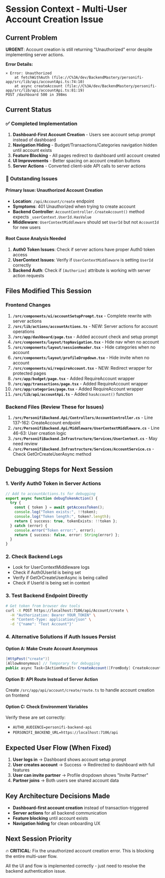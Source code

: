 # Session Context - Multi-User Account Creation Issue

## Current Problem
**URGENT**: Account creation is still returning "Unauthorized" error despite implementing server actions.

**Error Details:**
```
⨯ Error: Unauthorized
    at fetchWithAuth (file://C%3A/dev/BackendMastery/personifi-app/src/lib/api/accountApi.ts:74:10)
    at async createAccount (file://C%3A/dev/BackendMastery/personifi-app/src/lib/api/accountApi.ts:81:19)
POST /dashboard 500 in 398ms
```

## Current Status

### ✅ Completed Implementation
1. **Dashboard-First Account Creation** - Users see account setup prompt instead of dashboard
2. **Navigation Hiding** - Budget/Transactions/Categories navigation hidden until account exists
3. **Feature Blocking** - All pages redirect to dashboard until account created
4. **UI Improvements** - Better spacing on account creation buttons
5. **Server Actions** - Converted client-side API calls to server actions

### 🚨 Outstanding Issues

#### Primary Issue: Unauthorized Account Creation
- **Location**: `/api/Account/create` endpoint
- **Symptoms**: 401 Unauthorized when trying to create account
- **Backend Controller**: `AccountController.CreateAccount()` method expects `_userContext.UserId.HasValue`
- **Middleware**: `UserContextMiddleware` should set `UserId` but not `AccountId` for new users

#### Root Cause Analysis Needed
1. **Auth0 Token Issues**: Check if server actions have proper Auth0 token access
2. **UserContext Issues**: Verify if `UserContextMiddleware` is setting `UserId` correctly
3. **Backend Auth**: Check if `[Authorize]` attribute is working with server action requests

## Files Modified This Session

### Frontend Changes
1. **`/src/components/ui/accountSetupPrompt.tsx`** - Complete rewrite with server actions
2. **`/src/lib/actions/accountActions.ts`** - NEW: Server actions for account operations
3. **`/src/app/dashboard/page.tsx`** - Added account check and setup prompt
4. **`/src/components/layout/topNavigation.tsx`** - Hide nav when no account
5. **`/src/components/layout/sessionHeader.tsx`** - Hide categories when no account
6. **`/src/components/layout/profileDropdown.tsx`** - Hide invite when no account
7. **`/src/components/ui/requireAccount.tsx`** - NEW: Redirect wrapper for protected pages
8. **`/src/app/budget/page.tsx`** - Added RequireAccount wrapper
9. **`/src/app/transactions/page.tsx`** - Added RequireAccount wrapper
10. **`/src/app/categories/page.tsx`** - Added RequireAccount wrapper
11. **`/src/lib/api/accountApi.ts`** - Added `hasAccount()` function

### Backend Files (Review These for Issues)
1. **`/src/PersonifiBackend.Api/Controllers/AccountController.cs`** - Line 137-162: CreateAccount endpoint
2. **`/src/PersonifiBackend.Api/Middleware/UserContextMiddleware.cs`** - Line 46-63: User creation logic
3. **`/src/PersonifiBackend.Infrastructure/Services/UserContext.cs`** - May need review
4. **`/src/PersonifiBackend.Infrastructure/Services/AccountService.cs`** - Check GetOrCreateUserAsync method

## Debugging Steps for Next Session

### 1. Verify Auth0 Token in Server Actions
```typescript
// Add to accountActions.ts for debugging
export async function debugTokenAction() {
  try {
    const { token } = await getAccessToken();
    console.log("Token exists:", !!token);
    console.log("Token length:", token?.length);
    return { success: true, tokenExists: !!token };
  } catch (error) {
    console.error("Token error:", error);
    return { success: false, error: String(error) };
  }
}
```

### 2. Check Backend Logs
- Look for UserContextMiddleware logs
- Check if Auth0UserId is being set
- Verify if GetOrCreateUserAsync is being called
- Check if UserId is being set in context

### 3. Test Backend Endpoint Directly
```bash
# Get token from browser dev tools
curl -X POST https://localhost:7106/api/Account/create \
  -H "Authorization: Bearer YOUR_TOKEN" \
  -H "Content-Type: application/json" \
  -d '{"name": "Test Account"}'
```

### 4. Alternative Solutions if Auth Issues Persist

#### Option A: Make Create Account Anonymous
```csharp
[HttpPost("create")]
[AllowAnonymous] // Temporary for debugging
public async Task<IActionResult> CreateAccount([FromBody] CreateAccountRequest request)
```

#### Option B: API Route Instead of Server Action
Create `/src/app/api/account/create/route.ts` to handle account creation on frontend

#### Option C: Check Environment Variables
Verify these are set correctly:
- `AUTH0_AUDIENCE=personifi-backend-api`
- `PERSONIFI_BACKEND_URL=https://localhost:7106/api`

## Expected User Flow (When Fixed)
1. **User logs in** → Dashboard shows account setup prompt
2. **User creates account** → Success → Redirected to dashboard with full features
3. **User can invite partner** → Profile dropdown shows "Invite Partner"
4. **Partner joins** → Both users see shared account data

## Key Architecture Decisions Made
- **Dashboard-first account creation** instead of transaction-triggered
- **Server actions** for all backend communication
- **Feature blocking** until account exists
- **Navigation hiding** for clean onboarding UX

## Next Session Priority
🔥 **CRITICAL**: Fix the unauthorized account creation error. This is blocking the entire multi-user flow.

All the UI and flow is implemented correctly - just need to resolve the backend authentication issue.